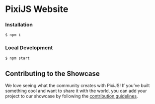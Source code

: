 # PixiJS Website

### Installation

```bash
$ npm i
```

### Local Development

```bash
$ npm start
```

## Contributing to the Showcase

We love seeing what the community creates with PixiJS! If you’ve built something cool and want to share it with the world, you can add your project to our showcase by following the [contribution guidelines](.github/SHOWCASE.md).
